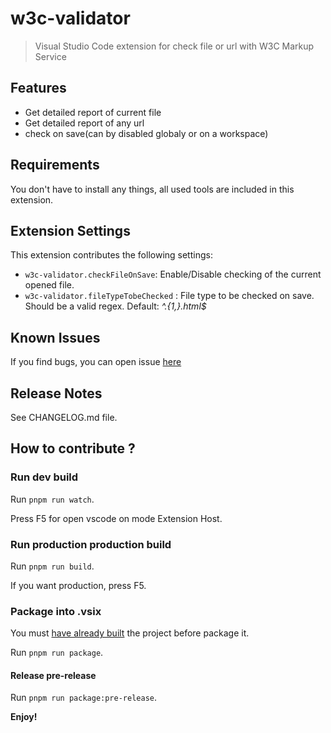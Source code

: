# w3c-validator

> Visual Studio Code extension for check file or url with W3C Markup Service

## Features

- Get detailed report of current file
- Get detailed report of any url
- check on save(can by disabled globaly or on a workspace)

## Requirements

You don't have to install any things, all used tools are included in this extension.

## Extension Settings

This extension contributes the following settings:

- `w3c-validator.checkFileOnSave`: Enable/Disable checking of the current opened file.
- `w3c-validator.fileTypeTobeChecked` : File type to be checked on save. Should be a valid regex. Default: _^.{1,}.html$_

## Known Issues

If you find bugs, you can open issue [here](https://github.com/jokay03J-V2/w3c-validator/issues)

## Release Notes

See CHANGELOG.md file.

## How to contribute ?

### Run dev build

Run `pnpm run watch`.

Press F5 for open vscode on mode Extension Host.

### Run production production build

Run `pnpm run build`.

If you want production, press F5.

### Package into .vsix

You must [have already built](#run-production-production-build) the project before package it.

Run `pnpm run package`.

#### Release pre-release

Run `pnpm run package:pre-release`.

**Enjoy!**
